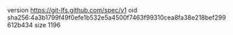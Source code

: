version https://git-lfs.github.com/spec/v1
oid sha256:4a3b1799f49f0efe1b532e5a4500f7463f99310cea8fa38e218bef299612b434
size 1196
